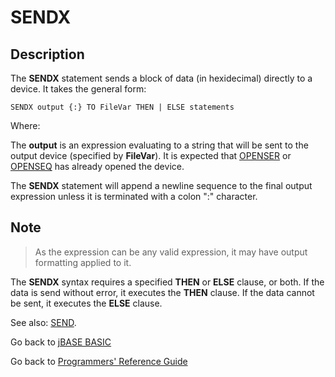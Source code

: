 # SENDX

<PageHeader />

## Description

The **SENDX** statement sends a block of data (in hexidecimal) directly to a device. It takes the general form:

```
SENDX output {:} TO FileVar THEN | ELSE statements
```

Where:

The **output** is an expression evaluating to a string that will be sent to the output device (specified by **FileVar**). It is expected that [OPENSER](./../openser) or [OPENSEQ](./../openseq) has already opened the device.

The **SENDX** statement will append a newline sequence to the final output expression unless it is terminated with a colon ":" character.

## Note

> As the expression can be any valid expression, it may have output formatting applied to it.

The **SENDX** syntax requires a specified **THEN** or **ELSE** clause, or both. If the data is send without error, it executes the **THEN** clause. If the data cannot be sent, it executes the **ELSE** clause.

See also: [SEND](./../send).

Go back to [jBASE BASIC](./../README.md)

Go back to [Programmers' Reference Guide](./../../reference-guides/jbc/README.md)

<PageFooter />
